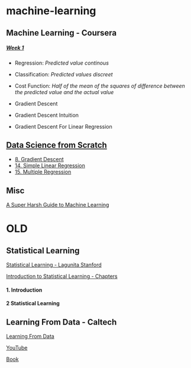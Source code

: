 # machine-learning

## Machine Learning - Coursera 

##### [Week 1](https://www.coursera.org/learn/machine-learning/home/week/1)

- Regression: _Predicted value continous_
- Classification: _Predicted values discreet_ 
- Cost Function: _Half of the mean of the squares of difference between the predicted value and the actual value_

- Gradient Descent

- Gradient Descent Intuition

- Gradient Descent For Linear Regression

## [Data Science from Scratch](https://www.safaribooksonline.com/library/view/data-science-from/9781491901410/)

- [8. Gradient Descent](https://www.safaribooksonline.com/library/view/data-science-from/9781491901410/ch08.html)
- [14. Simple Linear Regression](https://www.safaribooksonline.com/library/view/data-science-from/9781491901410/ch14.html)
- [15. Multiple Regression](https://www.safaribooksonline.com/library/view/data-science-from/9781491901410/ch15.html)


## Misc

[A Super Harsh Guide to Machine Learning](https://www.reddit.com/r/MachineLearning/comments/5z8110/d_a_super_harsh_guide_to_machine_learning/)


# OLD 

## Statistical Learning 

[Statistical Learning - Lagunita Stanford](https://lagunita.stanford.edu/courses/HumanitiesSciences/StatLearning/Winter2016/about)

[Introduction to Statistical Learning - Chapters](https://github.com/mobilege/data-science/blob/master/islr-chapters.md)

#### 1. Introduction

#### 2 Statistical Learning

## Learning From Data - Caltech 

[Learning From Data](http://work.caltech.edu/telecourse.html)

[YouTube](https://www.youtube.com/playlist?list=PLD63A284B7615313A)

[Book](https://www.amazon.com/Learning-Data-Yaser-S-Abu-Mostafa/dp/1600490069/ref=cm_cr_arp_d_product_top?ie=UTF8)


